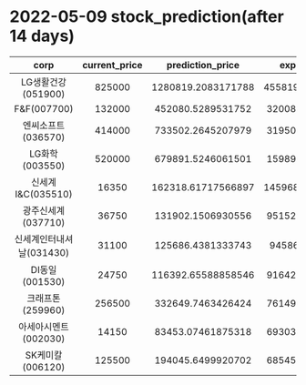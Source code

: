 # 2022-05-09 stock_prediction(after 14 days)

|   corp   |   current_price   |   prediction_price   |   expected_profit   |
|:--------:|:-----------------:|:--------------------:|:-------------------:|
|LG생활건강(051900)|825000|1280819.2083171788|455819.20831717877|
|F&F(007700)|132000|452080.5289531752|320080.5289531752|
|엔씨소프트(036570)|414000|733502.2645207979|319502.2645207979|
|LG화학(003550)|520000|679891.5246061501|159891.5246061501|
|신세계 I&C(035510)|16350|162318.61717566897|145968.61717566897|
|광주신세계(037710)|36750|131902.1506930556|95152.15069305559|
|신세계인터내셔날(031430)|31100|125686.4381333743|94586.4381333743|
|DI동일(001530)|24750|116392.65588858546|91642.65588858546|
|크래프톤(259960)|256500|332649.7463426424|76149.74634264241|
|아세아시멘트(002030)|14150|83453.07461875318|69303.07461875318|
|SK케미칼(006120)|125500|194045.6499920702|68545.64999207019|
